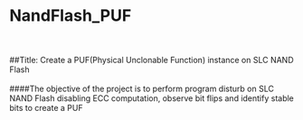 # NandFlash_PUF
<br/><br/>
##Title: Create a PUF(Physical Unclonable Function) instance on SLC NAND Flash
<br/><br/>
####The objective of the project is to perform program disturb on SLC NAND Flash disabling ECC computation, observe bit flips and identify stable bits to create a PUF

